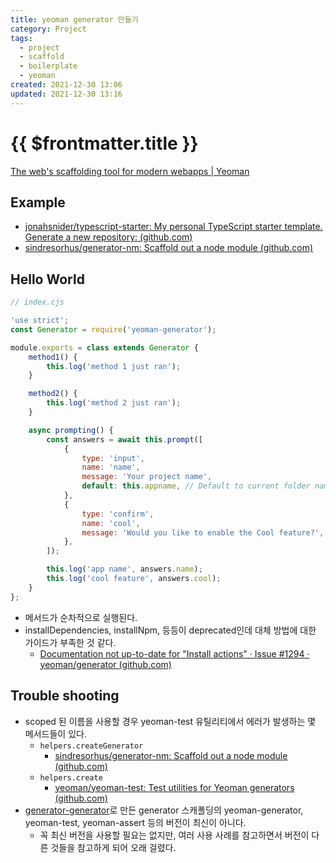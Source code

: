 ```yaml
---
title: yeoman generator 만들기
category: Project
tags:
  - project
  - scaffold
  - boilerplate
  - yeoman
created: 2021-12-30 13:06
updated: 2021-12-30 13:16
---
```


# {{ $frontmatter.title }}

[The web's scaffolding tool for modern webapps | Yeoman](https://yeoman.io/)

## Example

- [jonahsnider/typescript-starter: My personal TypeScript starter template. Generate a new repository: (github.com)](https://github.com/jonahsnider/typescript-starter)
- [sindresorhus/generator-nm: Scaffold out a node module (github.com)](https://github.com/sindresorhus/generator-nm)

## Hello World

```js
// index.cjs

'use strict';
const Generator = require('yeoman-generator');

module.exports = class extends Generator {
	method1() {
		this.log('method 1 just ran');
	}

	method2() {
		this.log('method 2 just ran');
	}

	async prompting() {
		const answers = await this.prompt([
			{
				type: 'input',
				name: 'name',
				message: 'Your project name',
				default: this.appname, // Default to current folder name
			},
			{
				type: 'confirm',
				name: 'cool',
				message: 'Would you like to enable the Cool feature?',
			},
		]);

		this.log('app name', answers.name);
		this.log('cool feature', answers.cool);
	}
};
```

- 메서드가 순차적으로 실행된다.
- installDependencies, installNpm, 등등이 deprecated인데 대체 방법에 대한 가이드가 부족한 것 같다.
  - [Documentation not up-to-date for "Install actions" · Issue #1294 · yeoman/generator (github.com)](https://github.com/yeoman/generator/issues/1294)

## Trouble shooting

- scoped 된 이름을 사용할 경우 yeoman-test 유틸리티에서 에러가 발생하는 몇 메서드들이 있다.
  - `helpers.createGenerator`
    - [sindresorhus/generator-nm: Scaffold out a node module (github.com)](https://github.com/sindresorhus/generator-nm)
  - `helpers.create`
    - [yeoman/yeoman-test: Test utilities for Yeoman generators (github.com)](https://github.com/yeoman/yeoman-test)
- [generator-generator](https://github.com/yeoman/generator-generator)로 만든 generator 스캐폴딩의 yeoman-generator, yeoman-test, yeoman-assert 등의 버전이 최신이 아니다.
  - 꼭 최신 버전을 사용할 필요는 없지만, 여러 사용 사례를 참고하면서 버전이 다른 것들을 참고하게 되어 오래 걸렸다.
